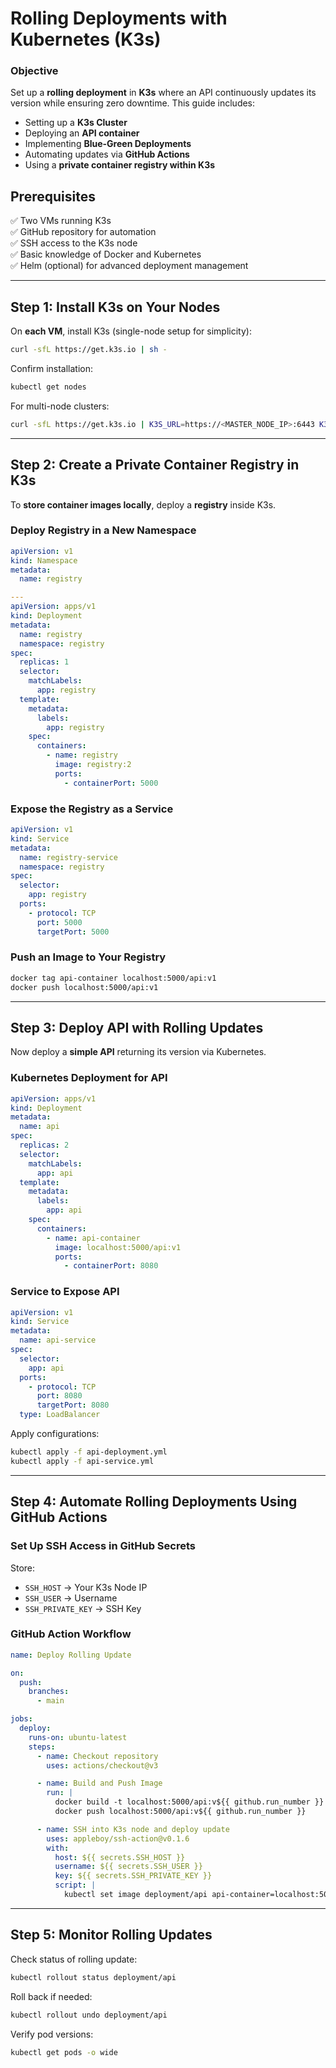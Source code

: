 # **Rolling Deployments with Kubernetes (K3s)**
### **Objective**
Set up a **rolling deployment** in **K3s** where an API continuously updates its version while ensuring zero downtime. This guide includes:
- Setting up a **K3s Cluster**
- Deploying an **API container**
- Implementing **Blue-Green Deployments**
- Automating updates via **GitHub Actions**
- Using a **private container registry within K3s**

## **Prerequisites**
✅ Two VMs running K3s  
✅ GitHub repository for automation  
✅ SSH access to the K3s node  
✅ Basic knowledge of Docker and Kubernetes  
✅ Helm (optional) for advanced deployment management  

---

## **Step 1: Install K3s on Your Nodes**
On **each VM**, install K3s (single-node setup for simplicity):
```sh
curl -sfL https://get.k3s.io | sh -
```
Confirm installation:
```sh
kubectl get nodes
```

For multi-node clusters:
```sh
curl -sfL https://get.k3s.io | K3S_URL=https://<MASTER_NODE_IP>:6443 K3S_TOKEN=<TOKEN> sh -
```

---

## **Step 2: Create a Private Container Registry in K3s**
To **store container images locally**, deploy a **registry** inside K3s.

### **Deploy Registry in a New Namespace**
```yaml
apiVersion: v1
kind: Namespace
metadata:
  name: registry

---
apiVersion: apps/v1
kind: Deployment
metadata:
  name: registry
  namespace: registry
spec:
  replicas: 1
  selector:
    matchLabels:
      app: registry
  template:
    metadata:
      labels:
        app: registry
    spec:
      containers:
        - name: registry
          image: registry:2
          ports:
            - containerPort: 5000
```

### **Expose the Registry as a Service**
```yaml
apiVersion: v1
kind: Service
metadata:
  name: registry-service
  namespace: registry
spec:
  selector:
    app: registry
  ports:
    - protocol: TCP
      port: 5000
      targetPort: 5000
```

### **Push an Image to Your Registry**
```sh
docker tag api-container localhost:5000/api:v1
docker push localhost:5000/api:v1
```

---

## **Step 3: Deploy API with Rolling Updates**
Now deploy a **simple API** returning its version via Kubernetes.

### **Kubernetes Deployment for API**
```yaml
apiVersion: apps/v1
kind: Deployment
metadata:
  name: api
spec:
  replicas: 2
  selector:
    matchLabels:
      app: api
  template:
    metadata:
      labels:
        app: api
    spec:
      containers:
        - name: api-container
          image: localhost:5000/api:v1
          ports:
            - containerPort: 8080
```

### **Service to Expose API**
```yaml
apiVersion: v1
kind: Service
metadata:
  name: api-service
spec:
  selector:
    app: api
  ports:
    - protocol: TCP
      port: 8080
      targetPort: 8080
  type: LoadBalancer
```

Apply configurations:
```sh
kubectl apply -f api-deployment.yml
kubectl apply -f api-service.yml
```

---

## **Step 4: Automate Rolling Deployments Using GitHub Actions**
### **Set Up SSH Access in GitHub Secrets**
Store:
- `SSH_HOST` → Your K3s Node IP  
- `SSH_USER` → Username  
- `SSH_PRIVATE_KEY` → SSH Key  

### **GitHub Action Workflow**
```yaml
name: Deploy Rolling Update

on:
  push:
    branches:
      - main

jobs:
  deploy:
    runs-on: ubuntu-latest
    steps:
      - name: Checkout repository
        uses: actions/checkout@v3

      - name: Build and Push Image
        run: |
          docker build -t localhost:5000/api:v${{ github.run_number }} .
          docker push localhost:5000/api:v${{ github.run_number }}

      - name: SSH into K3s node and deploy update
        uses: appleboy/ssh-action@v0.1.6
        with:
          host: ${{ secrets.SSH_HOST }}
          username: ${{ secrets.SSH_USER }}
          key: ${{ secrets.SSH_PRIVATE_KEY }}
          script: |
            kubectl set image deployment/api api-container=localhost:5000/api:v${{ github.run_number }}
```

---

## **Step 5: Monitor Rolling Updates**
Check status of rolling update:
```sh
kubectl rollout status deployment/api
```

Roll back if needed:
```sh
kubectl rollout undo deployment/api
```

Verify pod versions:
```sh
kubectl get pods -o wide
```